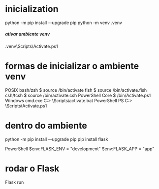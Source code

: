 # inicialization
python -m pip install --upgrade pip
python -m venv .venv

##### ativar ambiente venv
.venv\Scripts\Activate.ps1

# formas de inicializar o ambiente venv
POSIX
    bash/zsh
        $ source <venv>/bin/activate
    fish
        $ source <venv>/bin/activate.fish
    csh/tcsh
        $ source <venv>/bin/activate.csh
    PowerShell Core
        $ <venv>/bin/Activate.ps1
Windows
    cmd.exe
        C:\> <venv>\Scripts\activate.bat
    PowerShell
        PS C:\> <venv>\Scripts\Activate.ps1

# dentro do ambiente
python -m pip install --upgrade pip
pip install flask

PowerShell
    $env:FLASK_ENV = "development"
    $env:FLASK_APP = "app"

# rodar o Flask
Flask run
